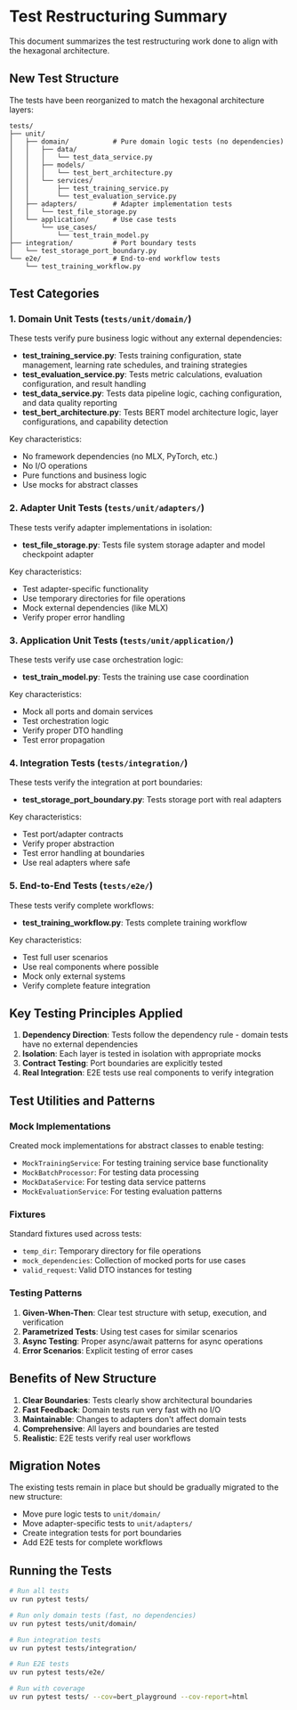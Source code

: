 # Test Restructuring Summary

This document summarizes the test restructuring work done to align with the hexagonal architecture.

## New Test Structure

The tests have been reorganized to match the hexagonal architecture layers:

```
tests/
├── unit/
│   ├── domain/           # Pure domain logic tests (no dependencies)
│   │   ├── data/
│   │   │   └── test_data_service.py
│   │   ├── models/
│   │   │   └── test_bert_architecture.py
│   │   └── services/
│   │       ├── test_training_service.py
│   │       └── test_evaluation_service.py
│   ├── adapters/         # Adapter implementation tests
│   │   └── test_file_storage.py
│   └── application/      # Use case tests
│       └── use_cases/
│           └── test_train_model.py
├── integration/          # Port boundary tests
│   └── test_storage_port_boundary.py
└── e2e/                  # End-to-end workflow tests
    └── test_training_workflow.py
```

## Test Categories

### 1. Domain Unit Tests (`tests/unit/domain/`)

These tests verify pure business logic without any external dependencies:

- **test_training_service.py**: Tests training configuration, state management, learning rate schedules, and training strategies
- **test_evaluation_service.py**: Tests metric calculations, evaluation configuration, and result handling
- **test_data_service.py**: Tests data pipeline logic, caching configuration, and data quality reporting
- **test_bert_architecture.py**: Tests BERT model architecture logic, layer configurations, and capability detection

Key characteristics:
- No framework dependencies (no MLX, PyTorch, etc.)
- No I/O operations
- Pure functions and business logic
- Use mocks for abstract classes

### 2. Adapter Unit Tests (`tests/unit/adapters/`)

These tests verify adapter implementations in isolation:

- **test_file_storage.py**: Tests file system storage adapter and model checkpoint adapter

Key characteristics:
- Test adapter-specific functionality
- Use temporary directories for file operations
- Mock external dependencies (like MLX)
- Verify proper error handling

### 3. Application Unit Tests (`tests/unit/application/`)

These tests verify use case orchestration logic:

- **test_train_model.py**: Tests the training use case coordination

Key characteristics:
- Mock all ports and domain services
- Test orchestration logic
- Verify proper DTO handling
- Test error propagation

### 4. Integration Tests (`tests/integration/`)

These tests verify the integration at port boundaries:

- **test_storage_port_boundary.py**: Tests storage port with real adapters

Key characteristics:
- Test port/adapter contracts
- Verify proper abstraction
- Test error handling at boundaries
- Use real adapters where safe

### 5. End-to-End Tests (`tests/e2e/`)

These tests verify complete workflows:

- **test_training_workflow.py**: Tests complete training workflow

Key characteristics:
- Test full user scenarios
- Use real components where possible
- Mock only external systems
- Verify complete feature integration

## Key Testing Principles Applied

1. **Dependency Direction**: Tests follow the dependency rule - domain tests have no external dependencies
2. **Isolation**: Each layer is tested in isolation with appropriate mocks
3. **Contract Testing**: Port boundaries are explicitly tested
4. **Real Integration**: E2E tests use real components to verify integration

## Test Utilities and Patterns

### Mock Implementations

Created mock implementations for abstract classes to enable testing:
- `MockTrainingService`: For testing training service base functionality
- `MockBatchProcessor`: For testing data processing
- `MockDataService`: For testing data service patterns
- `MockEvaluationService`: For testing evaluation patterns

### Fixtures

Standard fixtures used across tests:
- `temp_dir`: Temporary directory for file operations
- `mock_dependencies`: Collection of mocked ports for use cases
- `valid_request`: Valid DTO instances for testing

### Testing Patterns

1. **Given-When-Then**: Clear test structure with setup, execution, and verification
2. **Parametrized Tests**: Using test cases for similar scenarios
3. **Async Testing**: Proper async/await patterns for async operations
4. **Error Scenarios**: Explicit testing of error cases

## Benefits of New Structure

1. **Clear Boundaries**: Tests clearly show architectural boundaries
2. **Fast Feedback**: Domain tests run very fast with no I/O
3. **Maintainable**: Changes to adapters don't affect domain tests
4. **Comprehensive**: All layers and boundaries are tested
5. **Realistic**: E2E tests verify real user workflows

## Migration Notes

The existing tests remain in place but should be gradually migrated to the new structure:
- Move pure logic tests to `unit/domain/`
- Move adapter-specific tests to `unit/adapters/`
- Create integration tests for port boundaries
- Add E2E tests for complete workflows

## Running the Tests

```bash
# Run all tests
uv run pytest tests/

# Run only domain tests (fast, no dependencies)
uv run pytest tests/unit/domain/

# Run integration tests
uv run pytest tests/integration/

# Run E2E tests
uv run pytest tests/e2e/

# Run with coverage
uv run pytest tests/ --cov=bert_playground --cov-report=html
```